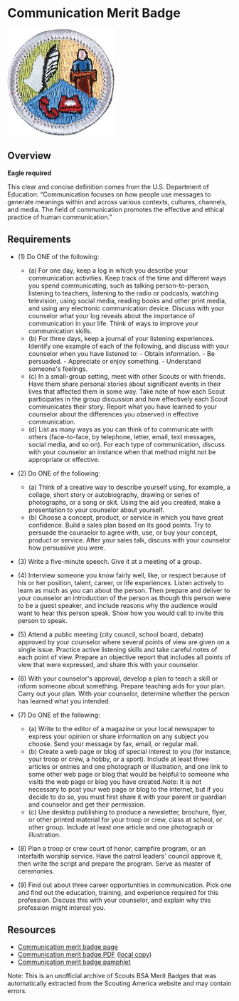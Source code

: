 

# Communication Merit Badge

![Communication Merit Badge](images/communication-merit-badge.jpg)

## Overview

**Eagle required**

This clear and concise definition comes from the U.S. Department of Education: “Communication focuses on how people use messages to generate meanings within and across various contexts, cultures, channels, and media. The field of communication promotes the effective and ethical practice of human communication.”

## Requirements

* (1) Do ONE of the following:
    * (a) For one day, keep a log in which you describe your communication activities. Keep track of the time and different ways you spend communicating, such as talking person-to-person, listening to teachers, listening to the radio or podcasts, watching television, using social media, reading books and other print media, and using any electronic communication device. Discuss with your counselor what your log reveals about the importance of communication in your life. Think of ways to improve your communication skills.
    * (b) For three days, keep a journal of your listening experiences. Identify one example of each of the following, and discuss with your counselor when you have listened to:  - Obtain information. - Be persuaded. - Appreciate or enjoy something. - Understand someone's feelings.
    * (c) In a small-group setting, meet with other Scouts or with friends. Have them share personal stories about significant events in their lives that affected them in some way. Take note of how each Scout participates in the group discussion and how effectively each Scout communicates their story. Report what you have learned to your counselor about the differences you observed in effective communication.
    * (d) List as many ways as you can think of to communicate with others (face-to-face, by telephone, letter, email, text messages, social media, and so on). For each type of communication, discuss with your counselor an instance when that method might not be appropriate or effective.


* (2) Do ONE of the following:
    * (a) Think of a creative way to describe yourself using, for example, a collage, short story or autobiography, drawing or series of photographs, or a song or skit. Using the aid you created, make a presentation to your counselor about yourself.
    * (b) Choose a concept, product, or service in which you have great confidence. Build a sales plan based on its good points. Try to persuade the counselor to agree with, use, or buy your concept, product or service. After your sales talk, discuss with your counselor how persuasive you were.


* (3) Write a five-minute speech. Give it at a meeting of a group.
* (4) Interview someone you know fairly well, like, or respect because of his or her position, talent, career, or life experiences. Listen actively to learn as much as you can about the person. Then prepare and deliver to your counselor an introduction of the person as though this person were to be a guest speaker, and include reasons why the audience would want to hear this person speak. Show how you would call to invite this person to speak.
* (5) Attend a public meeting (city council, school board, debate) approved by your counselor where several points of view are given on a single issue. Practice active listening skills and take careful notes of each point of view. Prepare an objective report that includes all points of view that were expressed, and share this with your counselor.
* (6) With your counselor's approval, develop a plan to teach a skill or inform someone about something. Prepare teaching aids for your plan. Carry out your plan. With your counselor, determine whether the person has learned what you intended.
* (7) Do ONE of the following:
    * (a) Write to the editor of a magazine or your local newspaper to express your opinion or share information on any subject you choose. Send your message by fax, email, or regular mail.
    * (b) Create a web page or blog of special interest to you (for instance, your troop or crew, a hobby, or a sport). Include at least three articles or entries and one photograph or illustration, and one link to some other web page or blog that would be helpful to someone who visits the web page or blog you have created.Note: It is not necessary to post your web page or blog to the internet, but if you decide to do so, you must first share it with your parent or guardian and counselor and get their permission.
    * (c) Use desktop publishing to produce a newsletter, brochure, flyer, or other printed material for your troop or crew, class at school, or other group. Include at least one article and one photograph or illustration.


* (8) Plan a troop or crew court of honor, campfire program, or an interfaith worship service. Have the patrol leaders' council approve it, then write the script and prepare the program. Serve as master of ceremonies.
* (9) Find out about three career opportunities in communication. Pick one and find out the education, training, and experience required for this profession. Discuss this with your counselor, and explain why this profession might interest you.


## Resources

- [Communication merit badge page](https://www.scouting.org/merit-badges/communication/)
- [Communication merit badge PDF](https://filestore.scouting.org/filestore/Merit_Badge_ReqandRes/Pamphlets/Communication.pdf) ([local copy](files/communication-merit-badge.pdf))
- [Communication merit badge pamphlet](https://www.scoutshop.org/sbsa-communication-merit-badge-pamphlet-es-scouting-america-662532.html)

Note: This is an unofficial archive of Scouts BSA Merit Badges that was automatically extracted from the Scouting America website and may contain errors.